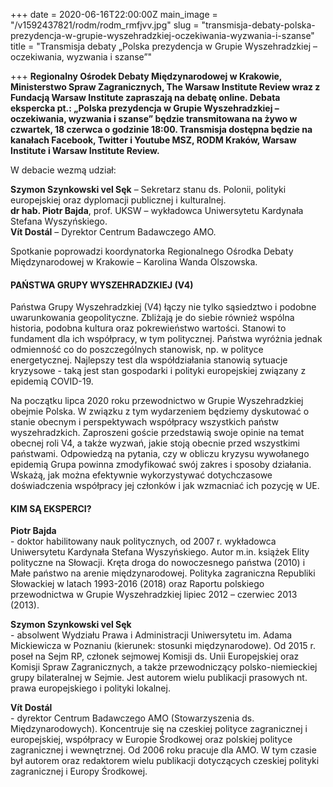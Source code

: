 +++
date = 2020-06-16T22:00:00Z
main_image = "/v1592437821/rodm/rodm_rmfjvv.jpg"
slug = "transmisja-debaty-polska-prezydencja-w-grupie-wyszehradzkiej-oczekiwania-wyzwania-i-szanse"
title = "Transmisja debaty „Polska prezydencja w Grupie Wyszehradzkiej – oczekiwania, wyzwania i szanse”"

+++
**Regionalny Ośrodek Debaty Międzynarodowej w Krakowie, Ministerstwo Spraw Zagranicznych, The Warsaw Institute Review wraz z Fundacją Warsaw Institute zapraszają na debatę online. Debata ekspercka pt.: „Polska prezydencja w Grupie Wyszehradzkiej – oczekiwania, wyzwania i szanse” będzie transmitowana na żywo w czwartek, 18 czerwca o godzinie 18:00. Transmisja dostępna będzie na kanałach Facebook, Twitter i Youtube MSZ, RODM Kraków, Warsaw Institute i Warsaw Institute Review.** 

W debacie wezmą udział:

**Szymon Szynkowski vel Sęk** – Sekretarz stanu ds. Polonii, polityki europejskiej oraz dyplomacji publicznej i kulturalnej.  
**dr hab. Piotr Bajda**, prof. UKSW – wykładowca Uniwersytetu Kardynała Stefana Wyszyńskiego.  
**Vít Dostál** – Dyrektor Centrum Badawczego AMO.

Spotkanie poprowadzi koordynatorka Regionalnego Ośrodka Debaty Międzynarodowej w Krakowie – Karolina Wanda Olszowska.

#### PAŃSTWA GRUPY WYSZEHRADZKIEJ (V4)

Państwa Grupy Wyszehradzkiej (V4) łączy nie tylko sąsiedztwo i podobne uwarunkowania geopolityczne. Zbliżają je do siebie również wspólna historia, podobna kultura oraz pokrewieństwo wartości. Stanowi to fundament dla ich współpracy, w tym politycznej. Państwa wyróżnia jednak odmienność co do poszczególnych stanowisk, np. w polityce energetycznej. Najlepszy test dla współdziałania stanowią sytuacje kryzysowe - taką jest stan gospodarki i polityki europejskiej związany z epidemią COVID-19.

Na początku lipca 2020 roku przewodnictwo w Grupie Wyszehradzkiej obejmie Polska. W związku z tym wydarzeniem będziemy dyskutować o stanie obecnym i perspektywach współpracy wszystkich państw wyszehradzkich. Zaproszeni goście przedstawią swoje opinie na temat obecnej roli V4, a także wyzwań, jakie stoją obecnie przed wszystkimi państwami. Odpowiedzą na pytania, czy w obliczu kryzysu wywołanego epidemią Grupa powinna zmodyfikować swój zakres i sposoby działania. Wskażą, jak można efektywnie wykorzystywać dotychczasowe doświadczenia współpracy jej członków i jak wzmacniać ich pozycję w UE.

#### KIM SĄ EKSPERCI?

**Piotr Bajda**  
\- doktor habilitowany nauk politycznych, od 2007 r. wykładowca Uniwersytetu Kardynała Stefana Wyszyńskiego. Autor m.in. książek Elity polityczne na Słowacji. Kręta droga do nowoczesnego państwa (2010) i Małe państwo na arenie międzynarodowej. Polityka zagraniczna Republiki Słowackiej w latach 1993-2016 (2018) oraz Raportu polskiego przewodnictwa w Grupie Wyszehradzkiej lipiec 2012 – czerwiec 2013 (2013).

**Szymon Szynkowski vel Sęk**  
\- absolwent Wydziału Prawa i Administracji Uniwersytetu im. Adama Mickiewicza w Poznaniu (kierunek: stosunki międzynarodowe). Od 2015 r. poseł na Sejm RP, członek sejmowej Komisji ds. Unii Europejskiej oraz Komisji Spraw Zagranicznych, a także przewodniczący polsko-niemieckiej grupy bilateralnej w Sejmie. Jest autorem wielu publikacji prasowych nt. prawa europejskiego i polityki lokalnej.

**Vít Dostál**  
\- dyrektor Centrum Badawczego AMO (Stowarzyszenia ds. Międzynarodowych). Koncentruje się na czeskiej polityce zagranicznej i europejskiej, współpracy w Europie Środkowej oraz polskiej polityce zagranicznej i wewnętrznej. Od 2006 roku pracuje dla AMO. W tym czasie był autorem oraz redaktorem wielu publikacji dotyczących czeskiej polityki zagranicznej i Europy Środkowej.